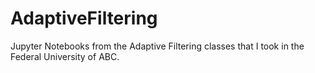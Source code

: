 # AdaptiveFiltering
Jupyter Notebooks from the Adaptive Filtering classes that I took in the Federal University of ABC. 
